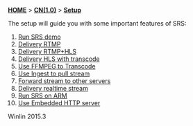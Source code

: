 [**HOME**](Home) > [**CN(1.0)**](v1_CN_Home) > [**Setup**](v1_CN_Setup)

The setup will guide you with some important features of SRS:

1. [Run SRS demo](v1_CN_SampleDemo)
1. [Delivery RTMP](v1_CN_SampleRTMP)
1. [Delivery RTMP+HLS](v1_CN_SampleHLS)
1. [Delivery HLS with transcode](v1_CN_SampleTranscode2HLS)
1. [Use FFMPEG to Transcode](v1_CN_SampleFFMPEG)
1. [Use Ingest to pull stream](v1_CN_SampleIngest)
1. [Forward stream to other servers](v1_CN_SampleForward)
1. [Delivery realtime stream](v1_CN_SampleRealtime)
1. [Run SRS on ARM](v1_CN_SampleARM)
1. [Use Embedded HTTP server](v1_CN_SampleHTTP)

Winlin 2015.3